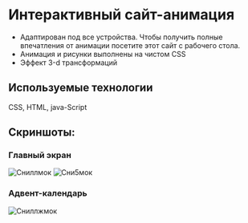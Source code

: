 # Интерактивный сайт-анимация
* Адаптирован под все устройства. Чтобы получить полные впечатления от анимации посетите этот сайт с рабочего стола. 
* Анимация и рисунки выполнены на чистом CSS
* Эффект 3-d трансформаций

## Используемые технологии 
CSS, HTML, java-Script
##  Cкриншоты:
### Главный экран
![Сниллмок](https://github.com/White2000rabbit/happyChristmas/assets/121927745/8144adca-2044-4da4-8945-b205ab74a125)
![Сни5мок](https://github.com/White2000rabbit/happyChristmas/assets/121927745/00536470-4c54-4880-a1d9-3360e31e9a68)
### Адвент-календарь 
![Сниллжмок](https://github.com/White2000rabbit/happyChristmas/assets/121927745/a311523d-c4de-4c86-8bc7-743496a63bd3)
